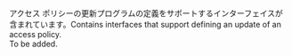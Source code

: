 <Namespace Name="Microsoft.Azure.Management.KeyVault.Fluent.AccessPolicy.UpdateDefinition">
  <Docs>
    <summary><span data-ttu-id="078ad-101">アクセス ポリシーの更新プログラムの定義をサポートするインターフェイスが含まれています。</span><span class="sxs-lookup"><span data-stu-id="078ad-101">Contains interfaces that support defining an update of an access policy.</span></span></summary> 
    <remarks>To be added.</remarks>
  </Docs>
</Namespace>

